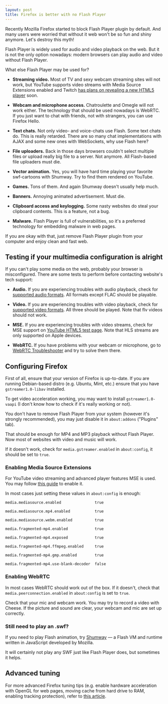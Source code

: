 ```yaml
---
layout: post
title: Firefox is better with no Flash Player
---
```


Recently Mozilla Firefox started to block Flash Player plugin by default. And many users were worried that without it web won't be so fun and shiny anymore. Let's destroy this myth!

Flash Player is widely used for audio and video playback on the web. But it is not the only option nowadays: modern browsers can play audio and video without Flash Player.

What else Flash Player may be used for?

- **Streaming video.** Most of TV and sexy webcam streaming sites will not work, but YouTube supports video streams with Media Source Extensions enabled and Twitch [has plans on revealing a new HTML5 player](http://blog.twitch.tv/2015/07/video-player-controls-now-in-html/) soon.

- **Webcam and microphone access.** Chatroulette and Omegle will not work either. The technology that should be used nowadays is WebRTC. If you just want to chat with friends, not with strangers, you can use Firefox Hello.

- **Text chats.** Not only video- and voice-chats use Flash. Some text chats do. This is really retarded. There are so many chat implementations with AJAX and some new ones with WebSockets, why use Flash here?

- **File uploaders.** Back in those days browsers couldn't select multiple files or upload really big file to a server. Not anymore. All Flash-based file uploaders must die.

- **Vector animation.** Yes, you will have hard time playing your favorite swf-cartoons with Shumway. Try to find them rendered on YouTube.

- **Games.** Tons of them. And again Shumway doesn't usually help much.

- **Banners.** Annoying animated advertisement. Must die.

- **Clipboard access and keylogging.** Some nasty websites do steal your clipboard contents. This is a feature, not a bug.

- **Malware.** Flash Player is full of vulnerabilities, so it's a preferred technology for embedding malware in web pages.

If you are okay with that, just remove Flash Player plugin from your computer and enjoy clean and fast web.

## Testing if your multimedia configuration is alright

If you can't play some media on the web, probably your browser is misconfigured. There are some tests to perform before contacting website's tech support:

- **Audio.** If you are experiencing troubles with audio playback, check for [supported audio formats](http://hpr.dogphilosophy.net/test/index.php). All formats except FLAC should be playable.

- **Video.** If you are experiencing troubles with video playback, check for [supported video formats](http://www.quirksmode.org/html5/tests/video.html#link2). All three should be played. Note that flv videos should not work.

- **MSE.** If you are experiencing troubles with video streams, check for MSE support on [YouTube HTML5 test page](https://www.youtube.com/html5). Note that HLS streams are only supported on Apple devices.

- **WebRTC.** If you have problems with your webcam or microphone, go to [WebRTC Troubleshooter](https://test.webrtc.org/) and try to solve them there.

## Configuring Firefox

First of all, ensure that your version of Firefox is up-to-date. If you are running Debian-based distro (e.g. Ubuntu, Mint, etc.) ensure that you have `gstreamer1.0-libav` installed.

To get video acceleration working, you may want to install `gstreamer1.0-vaapi` (I don't know how to check if it's really working or not).

You don't have to remove Flash Player from your system (however it's strongly recommended), you may just disable it in `about:addons` ("Plugins" tab).

That should be enough for MP4 and MP3 playback without Flash Player. Now most of websites with video and music will work.

If it doesn't work, check for `media.gstreamer.enabled` in `about:config`, it should be set to `true`.

### Enabling Media Source Extensions

For YouTube video streaming and advanced player features MSE is used. You may follow [this guide](http://www.linuxveda.com/2015/04/02/enable-mse-native-html5-support-firefox-linux/) to enable it.

In most cases just setting these values in `about:config` is enough:
```
media.mediasource.enabled               true

media.mediasource.mp4.enabled           true

media.mediasource.webm.enabled          true

media.fragmented-mp4.enabled            true

media.fragmented-mp4.exposed            true

media.fragmented-mp4.ffmpeg.enabled     true

media.fragmented-mp4.gmp.enabled        true

media.fragmented-mp4.use-blank-decoder  false
```

### Enabling WebRTC

In most cases WebRTC should work out of the box. If it doesn't, check that `media.peerconnection.enabled` in `about:config` is set to `true`.

Check that your mic and webcam work. You may try to record a video with Cheese. If the picture and sound are clear, your webcam and mic are set up correctly.

### Still need to play an .swf?

If you need to play Flash animation, try [Shumway](http://www.areweflashyet.com/shumway/) — a Flash VM and runtime written in JavaScript developed by Mozilla.

It will certainly not play any SWF just like Flash Player does, but sometimes it helps.

## Advanced tuning

For more advanced Firefox tuning tips (e.g. enable hardware acceleration with OpenGL for web pages, moving cache from hard drive to RAM, enabling tracking protection), refer to [this article](https://tlhp.cf/firefox-tuning/).

